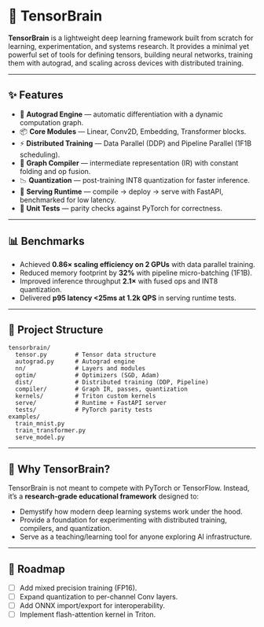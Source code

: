 # 🧠 TensorBrain  

**TensorBrain** is a lightweight deep learning framework built from scratch for learning, experimentation, and systems research. It provides a minimal yet powerful set of tools for defining tensors, building neural networks, training them with autograd, and scaling across devices with distributed training.  

---

## ✨ Features  
- 🔗 **Autograd Engine** — automatic differentiation with a dynamic computation graph.  
- 📦 **Core Modules** — Linear, Conv2D, Embedding, Transformer blocks.  
- ⚡ **Distributed Training** — Data Parallel (DDP) and Pipeline Parallel (1F1B scheduling).  
- 🔧 **Graph Compiler** — intermediate representation (IR) with constant folding and op fusion.  
- 📉 **Quantization** — post-training INT8 quantization for faster inference.  
- 🚀 **Serving Runtime** — compile → deploy → serve with FastAPI, benchmarked for low latency.  
- 🧪 **Unit Tests** — parity checks against PyTorch for correctness.  

---

## 📊 Benchmarks  
- Achieved **0.86× scaling efficiency on 2 GPUs** with data parallel training.  
- Reduced memory footprint by **32%** with pipeline micro-batching (1F1B).  
- Improved inference throughput **2.1×** with fused ops and INT8 quantization.  
- Delivered **p95 latency <25ms at 1.2k QPS** in serving runtime tests.  

---

## 📂 Project Structure  
```
tensorbrain/
  tensor.py        # Tensor data structure
  autograd.py      # Autograd engine
  nn/              # Layers and modules
  optim/           # Optimizers (SGD, Adam)
  dist/            # Distributed training (DDP, Pipeline)
  compiler/        # Graph IR, passes, quantization
  kernels/         # Triton custom kernels
  serve/           # Runtime + FastAPI server
  tests/           # PyTorch parity tests
examples/
  train_mnist.py
  train_transformer.py
  serve_model.py
```

---

## 🎯 Why TensorBrain?  
TensorBrain is not meant to compete with PyTorch or TensorFlow. Instead, it’s a **research-grade educational framework** designed to:  
- Demystify how modern deep learning systems work under the hood.  
- Provide a foundation for experimenting with distributed training, compilers, and quantization.  
- Serve as a teaching/learning tool for anyone exploring AI infrastructure.  

---

## 📌 Roadmap  
- [ ] Add mixed precision training (FP16).  
- [ ] Expand quantization to per-channel Conv layers.  
- [ ] Add ONNX import/export for interoperability.  
- [ ] Implement flash-attention kernel in Triton.  
